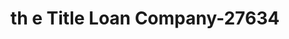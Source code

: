 ---
f_zip-code: 55701
f_state-code: MN
title: th e Title Loan Company-27634
f_phone: 715-398-4448
f_city-only: Duluth
f_address: 1507 Tower Ave Superior Duluth
f_location-unique-id: '27634'
slug: th-e-title-loan-company-27634
updated-on: '2024-05-30T13:46:58.046Z'
created-on: '2024-05-30T13:36:59.803Z'
published-on: '2024-05-30T13:54:32.469Z'
f_city-state: cms/city/duluth-mn.md
f_company: cms/company/th-e-title-loan-company.md
f_state: cms/state/minnesota.md
layout: '[payday-loan].html'
tags: payday-loan
---